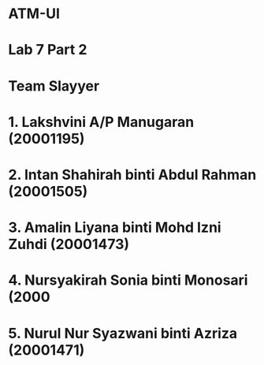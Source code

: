 # ATM-UI
# Lab 7 Part 2
# Team Slayyer
# 1. Lakshvini A/P Manugaran (20001195)
# 2. Intan Shahirah binti Abdul Rahman (20001505)
# 3. Amalin Liyana binti Mohd Izni Zuhdi (20001473)
# 4. Nursyakirah Sonia binti Monosari (2000
# 5. Nurul Nur Syazwani binti Azriza (20001471)
